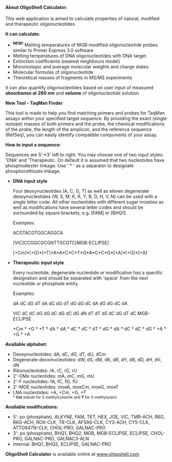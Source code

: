 <h4 class="mb-4"> About OligoShell Calculator: </h4>
<p>
This web application is aimed to calculate properties of natural, modified and therapeutic oligonucleotides.
</p>
<p>
<strong>It can calculate:</strong>
</p>
<ul>
    <li>
        <sup><strong>NEW!</strong></sup>
        Melting temperatures of MGB-modified oligonucleotide probes similar to Primer Express 3.0 software
    </li>
    <li>
        Melting temperatures of DNA oligonucleotides with DNA target
    </li>
    <li>
        Extinction coefficients (nearest neighbours model)
    </li>
    <li>
        Monoisotopic and average molecular weights and charge states
    </li>
    <li>
        Molecular formulas of oligonucleotide
    </li>
    <li>
        Theoretical masses of fragments in MS/MS experiments
    </li>
</ul>
<p>
It can also quantify oligonucleotides based on user input of measured <strong>absorbanse at 260 nm</strong> and <strong>volume</strong> of oligonucleotide solution.
</p>
<p>
<strong>New Tool - TaqMan Finder</strong>
</p>
<p>
This tool is made to help you find matching primers and probes for TaqMan assays within your specified target sequence. 
By providing the exact (single isotope) masses of both primers and the probe, the chemical modifications of the probe, 
the length of the amplicon, and the reference sequence (RefSeq), you can easily identify compatible components of your assay. 
</p>
<p>
<strong>How to input a sequence:</strong>
</p>
<p>
    Sequences are 5'&rarr;3' left to right. You may choose one of two input styles: 'DNA' and 'Therapeutic.
    On default it is assumed that two nucleotides have phosphodiester linkage. Use ' * ' as a separator to designate phosphorothioate linkage.
</p>
<ul>
    <li>
        <strong>DNA input style</strong>
        <p>
            Four deoxynucleotides (A, C, G, T) as well as eleven degenerate deoxynucleotides (W, S, M, K, R, Y, B, D, H, V, N) can be used with a single letter code. All other nucleotides with different sugar moieties as well as modifications have several letter codes and should be surrounded by square brackets, e.g. [FAM] or [BHQ1].
        </p>
        <p>Examples:</p>
        <p>ACGTACGTGGCAGGCA</p>
        <p>[VIC]CCGGCGCGNTTSCGTC[MGB-ECLIPSE]</p>
        <p>[+Cm]*[+G]*[+T]*A*A*C*C*T*G*A*C*C*G*[+A]*[+G]*[+A]</p>
    </li>
    <li>
        <strong>Therapeutic input style</strong>
        <p>
            Every nucleotide, degenerate nucleotide or modification has a specific designation and should be separated with 'space' from the next nucleotide or phosphate entity.
        </p>
        <p>Examples:</p>
        <p>dA dC dG dT dA dC dG dT dG dG dC dA dG dG dC dA</p>
        <p>VIC dC dC dG dG dC dG dC dG dN dT dT dS dC dG dT dC MGB-ECLIPSE</p>
        <p>+Cm * +G * +T * dA * dA * dC * dC * dT * dG * dA * dC * dC * dG * +A * +G * +A</p>
    </li>
</ul>
<p><strong>Available alphabet:</strong></p>
<ul>
    <li>
        Deoxynucleotides: dA, dC, dG, dT, dU, dCm
    </li>
    <li>
        Degenerate deoxinucleotides: dW, dS, dM, dK, dR, dY, dB, dD, dH, dV, dN
    </li>
    <li>
        Ribonucleotides: rA, rC, rG, rU
    </li>
    <li>
        2'-OMe nucleotides: mA, mC, mG, mU
    </li>
    <li>
        2'-F nucleotides: fA, fC, fG, fU
    </li>
    <li>
        2'-MOE nucleotides: moeA, moeCm, moeG, moeT
    </li>
    <li>
        LNA nucleotides: +A, +Cm, +G, +T
    </li>
    <sub>* <b>Cm</b> stands for 5-methylcytosine and <b>T</b> for 5-methyluracil</sub>
</ul>
<p><strong>Available modifications:</strong></p>
<ul>
    <li>
        5': po (phosphate), ALKYNE, FAM, TET, HEX, JOE, VIC, TMR-ACH, R6G, R6G-ACH, ROX-CLK, TR-CLK, AF594-CLK, 
        CY3-ACH, CY5-CLK, ATTO647N-CLK, CHOL-PRO, GALNAC-PRO
    </li>
    <li>
        3': po (phosphate), BHQ1, BHQ2, MGB, MGB-ECLIPSE, ECLIPSE, CHOL-PRO, GALNAC-PRO, GALNAC3-ALN
    </li>
    <li>
        Internal: BHQ1, BHQ2, ECLIPSE, GALNAC-PRO
    </li>
</ul>

<p>
<b>OligoShell Calculator</b> is available online at <a href="http://www.oligoshell.com">www.oligoshell.com</a>
</p>